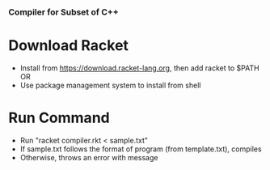 ### Compiler for Subset of C++

# Download Racket
- Install from https://download.racket-lang.org, then add racket to $PATH OR
- Use package management system to install from shell

# Run Command
- Run "racket compiler.rkt < sample.txt"
- If sample.txt follows the format of program (from template.txt), compiles
- Otherwise, throws an error with message